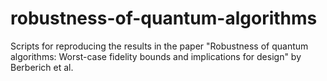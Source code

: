 # robustness-of-quantum-algorithms
Scripts for reproducing the results in the paper "Robustness of quantum algorithms: Worst-case fidelity bounds and implications for design" by Berberich et al.
